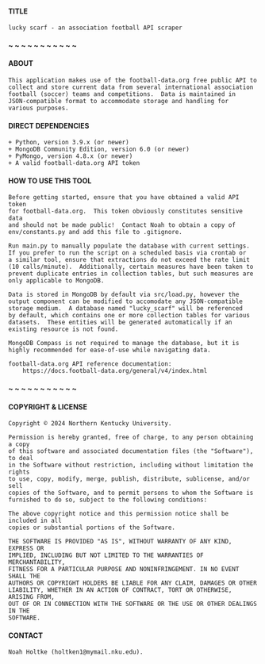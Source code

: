 #### TITLE

    lucky scarf - an association football API scraper

#### ~ ~ ~ ~ ~ ~ ~ ~ ~ ~ ~

#### ABOUT
    This application makes use of the football-data.org free public API to
    collect and store current data from several international association
    football (soccer) teams and competitions.  Data is maintained in
    JSON-compatible format to accommodate storage and handling for
    various purposes.

#### DIRECT DEPENDENCIES
    + Python, version 3.9.x (or newer)
    + MongoDB Community Edition, version 6.0 (or newer)
    + PyMongo, version 4.8.x (or newer)
    + A valid football-data.org API token

#### HOW TO USE THIS TOOL
    Before getting started, ensure that you have obtained a valid API token
    for football-data.org.  This token obviously constitutes sensitive data
    and should not be made public!  Contact Noah to obtain a copy of 
    env/constants.py and add this file to .gitignore.

    Run main.py to manually populate the database with current settings.
    If you prefer to run the script on a scheduled basis via crontab or
    a similar tool, ensure that extractions do not exceed the rate limit
    (10 calls/minute).  Additionally, certain measures have been taken to
    prevent duplicate entries in collection tables, but such measures are
    only applicable to MongoDB.

    Data is stored in MongoDB by default via src/load.py, however the
    output component can be modified to accomodate any JSON-compatible
    storage medium.  A database named "lucky_scarf" will be referenced
    by default, which contains one or more collection tables for various
    datasets.  These entities will be generated automatically if an
    existing resource is not found.

    MongoDB Compass is not required to manage the database, but it is
    highly recommended for ease-of-use while navigating data.

    football-data.org API reference documentation:
        https://docs.football-data.org/general/v4/index.html

#### ~ ~ ~ ~ ~ ~ ~ ~ ~ ~ ~

#### COPYRIGHT & LICENSE
    Copyright © 2024 Northern Kentucky University.
    
    Permission is hereby granted, free of charge, to any person obtaining a copy
    of this software and associated documentation files (the "Software"), to deal
    in the Software without restriction, including without limitation the rights
    to use, copy, modify, merge, publish, distribute, sublicense, and/or sell
    copies of the Software, and to permit persons to whom the Software is
    furnished to do so, subject to the following conditions:
    
    The above copyright notice and this permission notice shall be included in all
    copies or substantial portions of the Software.
    
    THE SOFTWARE IS PROVIDED "AS IS", WITHOUT WARRANTY OF ANY KIND, EXPRESS OR
    IMPLIED, INCLUDING BUT NOT LIMITED TO THE WARRANTIES OF MERCHANTABILITY,
    FITNESS FOR A PARTICULAR PURPOSE AND NONINFRINGEMENT. IN NO EVENT SHALL THE
    AUTHORS OR COPYRIGHT HOLDERS BE LIABLE FOR ANY CLAIM, DAMAGES OR OTHER
    LIABILITY, WHETHER IN AN ACTION OF CONTRACT, TORT OR OTHERWISE, ARISING FROM,
    OUT OF OR IN CONNECTION WITH THE SOFTWARE OR THE USE OR OTHER DEALINGS IN THE
    SOFTWARE.

#### CONTACT
    Noah Holtke (holtken1@mymail.nku.edu).
